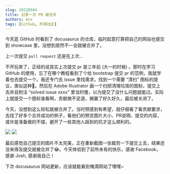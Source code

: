 ```yaml
---
slug: 20220504
title: 记录一次 PR 被合并
authors: mcx
tags: [Github, 开源社区]
---
```


今天逛 GitHub 时看到了 docusaurus 的仓库，临时起意打算把自己的网站也提交到 showcase 里，没想到居然不一会就被合并了。

上一次提交 `pull request` 还是在上次...
<!-- truncate -->

不开玩笑了，正经的说其实上次提交 pr 是三年前 (大一的时候) 。那时在学习 GitHub 的使用，忘了在哪个教程看到了个给 bootstrap 提交 pr 的范例，我就学着也去提交一个。我还专门去 issue 里找需求，找到一个需要 “清扫” 图标的提议，类似这种🧹。然后在 Adobe Illustrator 画一个扫把清理垃圾的图标，提交上去并且附注 “solved issue xxxx” 里当时傻，以为提交了没什么问题就能过。实际上就提交一个图标谁看啊，贡献微不足道，搁置了好久好久，最后被关闭了。

今天，没想到这么轻松就被合并了。当时预感到有希望，就仔细看了看贡献要求，去找了好多个合并成功的例子，看他们的预览图片大小、PR说明、提交的内容，或许是准备做的不错，避开了一些其他人踩到的坑才这么顺利的。

![](https://636c-cloudbase-1a4211-1252446325.tcb.qcloud.la/meoo.space/first-pr.png)
![](https://636c-cloudbase-1a4211-1252446325.tcb.qcloud.la/meoo.space/first-pr2.png)

最后感觉自己提交的图片不太完美，正在重新截图一张裁剪一下提交上去，结果还没来得及提交就被合并了😂。今天体验到了前所未有的快乐，感谢 Facebook，感谢 Josh, 感谢我自己！

下次 docusaurus 网站更新，应该就能看到俺滴网站了嘿嘿~